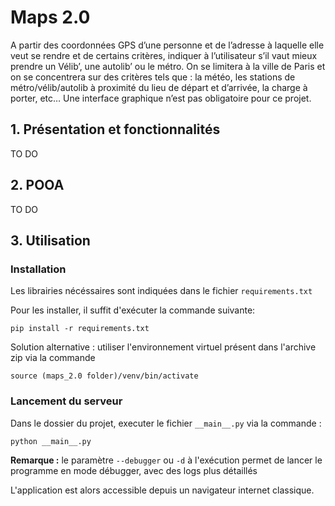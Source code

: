 # Maps 2.0

A partir des coordonnées GPS d’une personne et de l’adresse à laquelle elle veut se rendre et de certains critères, indiquer à l’utilisateur s’il vaut mieux prendre un Vélib’, une autolib’ ou le métro.
On se limitera à la ville de Paris et on se concentrera sur des critères tels que : la météo, les stations de métro/vélib/autolib à proximité du lieu de départ et d’arrivée, la charge à porter, etc…
Une interface graphique n’est pas obligatoire pour ce projet.

## 1. Présentation et fonctionnalités
TO DO

## 2. POOA
TO DO


## 3. Utilisation

### Installation
Les librairies nécéssaires sont indiquées dans le fichier ```requirements.txt```

Pour les installer, il suffit d'exécuter la commande suivante:
```
pip install -r requirements.txt
```

Solution alternative : utiliser l'environnement virtuel présent dans l'archive zip via la commande 
```
source (maps_2.0 folder)/venv/bin/activate
```

### Lancement du serveur

Dans le dossier du projet, executer le fichier 
```__main__.py```
via la commande :
```
python __main__.py
```
**Remarque :** le paramètre ```--debugger``` ou ```-d``` à l'exécution permet de lancer le programme en mode débugger, avec des logs plus détaillés

L'application est alors accessible depuis un navigateur internet classique.


